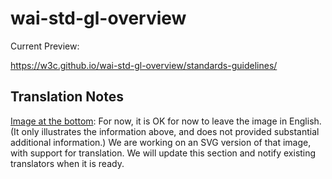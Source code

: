 # wai-std-gl-overview

Current Preview:

https://w3c.github.io/wai-std-gl-overview/standards-guidelines/

## Translation Notes

[Image at the bottom](https://www.w3.org/WAI/content-images/wai-std-gl-overview/specs.png):  For now, it is OK for now to leave the image in English. (It only illustrates the information above, and does not provided substantial additional information.) We are working on an SVG version of that image, with support for translation. We will update this section and notify existing translators when it is ready.
